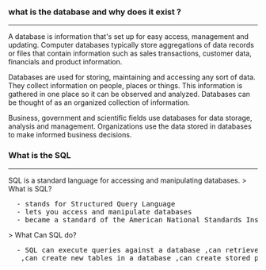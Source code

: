 <h3>what is the database and why does it exist ?</h3>
<hr>
A database is information that's set up for easy access, management and updating. Computer databases typically store aggregations of data records or files that contain information such as sales transactions, customer data, financials and product information.

Databases are used for storing, maintaining and accessing any sort of data. They collect information on people, places or things. This information is gathered in one place so it can be observed and analyzed. Databases can be thought of as an organized collection of information.

Business, government and scientific fields use databases for data storage, analysis and management. Organizations use the data stored in databases to make informed business decisions.

<h3>What is the SQL</h3>
<hr>
SQL is a standard language for accessing and manipulating databases.
> What is SQL?
<pre>
  - stands for Structured Query Language
  - lets you access and manipulate databases
  - became a standard of the American National Standards Institute (ANSI) in 1986, and of the International Organization for Standardization (ISO) in 1987
</pre>
> What Can SQL do?
<pre>
  - SQL can execute queries against a database ,can retrieve data from a database ,can insert records in a database ,can update records in a database ,can delete records from a database ,can create new databases 
   ,can create new tables in a database ,can create stored procedures in a database ,can create views in a database ,can set permissions on tables, procedures, and views
</pre>

